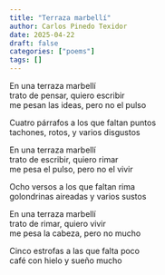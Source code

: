 ```yaml
---
title: "Terraza marbellí"
author: Carlos Pinedo Texidor
date: 2025-04-22
draft: false
categories: ["poems"]
tags: []
---
```

En una terraza marbellí  
trato de pensar, quiero escribir  
me pesan las ideas, pero no el pulso  

Cuatro párrafos a los que faltan puntos  
tachones, rotos, y varios disgustos  

En una terraza marbellí  
trato de escribir, quiero rimar  
me pesa el pulso, pero no el vivir  

Ocho versos a los que faltan rima  
golondrinas aireadas y varios sustos  

En una terraza marbellí  
trato de rimar, quiero vivir  
me pesa la cabeza, pero no mucho  

Cinco estrofas a las que falta poco  
café con hielo y sueño mucho
